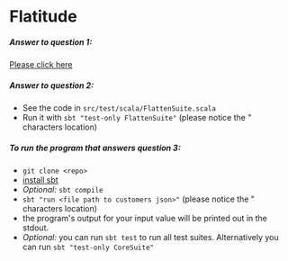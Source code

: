 Flatitude
=========

##### Answer to question 1:
[Please click here](question1.markdown)

##### Answer to question 2:
* See the code in `src/test/scala/FlattenSuite.scala`
* Run it with `sbt "test-only FlattenSuite"` (please notice the " characters location)

##### To run the program that answers question 3:
* `git clone <repo>`
* [install sbt](http://www.scala-sbt.org/0.13/docs/Setup.html)
* *Optional:* `sbt compile`
* `sbt "run <file path to customers json>"` (please notice the " characters location)
* the program's output for your input value will be printed out in the stdout.
* *Optional:* you can run `sbt test` to run all  test suites. Alternatively you can run
`sbt "test-only CoreSuite"`